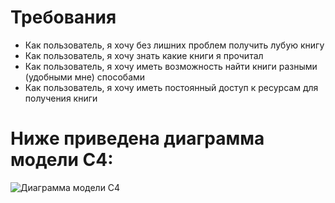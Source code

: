 # Требования

- Как пользователь, я хочу без лишних проблем получить лубую книгу
- Как пользователь, я хочу знать какие книги я прочитал
- Как пользователь, я хочу иметь возможность найти книги разными (удобными мне) способами
- Как пользователь, я хочу иметь постоянный доступ к ресурсам для получения книги

# Ниже приведена диаграмма модели C4:

![Диаграмма модели C4](https://github.com/solomonalfred/autolibrary/blob/main/documetation/%D1%814_diagram.png)